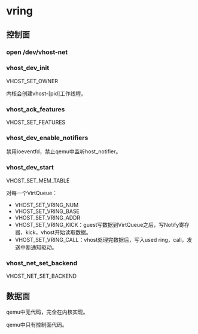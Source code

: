 # vring

## 控制面

### open /dev/vhost-net



### vhost_dev_init

VHOST_SET_OWNER

内核会创建vhost-[pid]工作线程。

### vhost_ack_features

VHOST_SET_FEATURES

### vhost_dev_enable_notifiers

禁用ioeventfd，禁止qemu中监听host_notifier。

### vhost_dev_start

VHOST_SET_MEM_TABLE

对每一个VirtQueue：

- VHOST_SET_VRING_NUM
- VHOST_SET_VRING_BASE
- VHOST_SET_VRING_ADDR
- VHOST_SET_VRING_KICK：guest写数据到VirtQueue之后，写Notify寄存器，kick，vhost开始读取数据。
- VHOST_SET_VRING_CALL：vhost处理完数据后，写入used ring，call，发送中断通知驱动。

### vhost_net_set_backend

VHOST_NET_SET_BACKEND

## 数据面

qemu中无代码，完全在内核实现。

qemu中只有控制面代码。